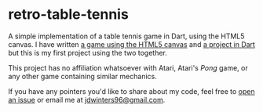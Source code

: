 # retro-table-tennis

A simple implementation of a table tennis game in Dart, using the HTML5 canvas.
I have written
[a game using the HTML5 canvas](https://jdw1996.github.io/touch-the-bees) and
[a project in Dart](https://jdw1996.github.io/pub-name-generator) but this is
my first project using the two together.

This project has no affiliation whatsoever with Atari, Atari's *Pong* game, or any other game containing similar mechanics.

If you have any pointers you'd like to share about my code, feel free to
[open an issue](https://github.com/jdw1996/retro-table-tennis/issues/new) or
email me at [jdwinters96@gmail.com](mailto:jdwinters96@gmail.com).
